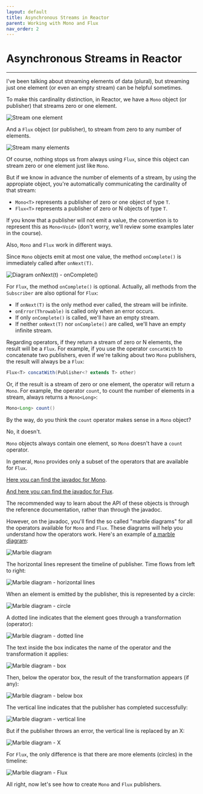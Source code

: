 ```yaml
---
layout: default
title: Asynchronous Streams in Reactor
parent: Working with Mono and Flux
nav_order: 2
---
```


# Asynchronous Streams in Reactor
---
I've been talking about streaming elements of data (plural), but streaming just one element (or even an empty stream) can be helpful sometimes.

To make this cardinality distinction, in Reactor, we have a `Mono` object (or publisher) that streams zero or one element.

![Stream one element](images/38.png)

And a `Flux` object (or publisher), to stream from zero to any number of elements.

![Stream many elements](images/39.png)

Of course, nothing stops us from always using `Flux`, since this object can stream zero or one element just like `Mono`.

But if we know in advance the number of elements of a stream, by using the appropiate object, you're automatically communicating the cardinality of that stream:
- `Mono<T>` represents a publisher of zero or one object of type `T`.
- `Flux<T>` represents a publisher of zero or N objects of type `T`.
    
If you know that a publisher will not emit a value, the convention is to represent this as `Mono<Void>` (don't worry, we'll review some examples later in the course).

Also, `Mono` and `Flux` work in different ways.

Since `Mono` objects emit at most one value, the method `onComplete()` is immediately called after `onNext(T)`.

![Diagram onNext(t) - onComplete()](images/40.png)

For `Flux`, the method `onComplete()` is optional. Actually, all methods from the `Subscriber` are also optional for `Flux`:
- If `onNext(T)` is the only method ever called, the stream will be infinite.
- `onError(Throwable)` is called only when an error occurs.
- If only `onComplete()` is called, we'll have an empty stream.
- If neither `onNext(T)` nor `onComplete()` are called, we'll have an empty infinite stream.

Regarding operators, if they return a stream of zero or N elements, the result will be a `Flux`. For example, if you use the operator `concatWith` to concatenate two publishers, even if we're talking about two `Mono` publishers, the result will always be a `Flux`:
```java
Flux<T> concatWith(Publisher<? extends T> other)
```

Or, if the result is a stream of zero or one element, the operator will return a `Mono`. For example, the operator `count`, to count the number of elements in a stream, always returns a `Mono<Long>`:
```java
Mono<Long> count()
```
    
By the way, do you think the `count` operator makes sense in a `Mono` object?

No, it doesn't. 

`Mono` objects always contain one element, so `Mono` doesn't have a `count` operator. 

In general, `Mono` provides only a subset of the operators that are available for `Flux`.

[Here you can find the javadoc for Mono](https://projectreactor.io/docs/core/release/api/reactor/core/publisher/Mono.html).

[And here you can find the javadoc for Flux](https://projectreactor.io/docs/core/release/api/reactor/core/publisher/Flux.html).

The recommended way to learn about the API of these objects is through the reference documentation, rather than through the javadoc.

However, on the javadoc, you'll find the so called "marble diagrams" for all the operators available for `Mono` and `Flux`. These diagrams will help you understand how the operators work. Here's an example of [a marble diagram](https://projectreactor.io/docs/core/release/api/reactor/core/publisher/Mono.html#subscribe-java.util.function.Consumer-):

![Marble diagram](images/41.png)

The horizontal lines represent the timeline of publisher. Time flows from left to right:

![Marble diagram - horizontal lines](images/42.png)

When an element is emitted by the publisher, this is represented by a circle:

![Marble diagram - circle](images/43.png)

A dotted line indicates that the element goes through a transformation (operator):

![Marble diagram - dotted line](images/44.png)

The text inside the box indicates the name of the operator and the transformation it applies:

![Marble diagram - box](images/45.png)

Then, below the operator box, the result of the transformation appears (if any):

![Marble diagram - below box](images/46.png)

The vertical line indicates that the publisher has completed successfully:

![Marble diagram - vertical line](images/47.png)

But if the publisher throws an error, the vertical line is replaced by an X:

![Marble diagram - X](images/48.png)

For `Flux`, the only difference is that there are more elements (circles) in the timeline:

![Marble diagram - Flux](images/49.png)

All right, now let's see how to create `Mono` and `Flux` publishers.

